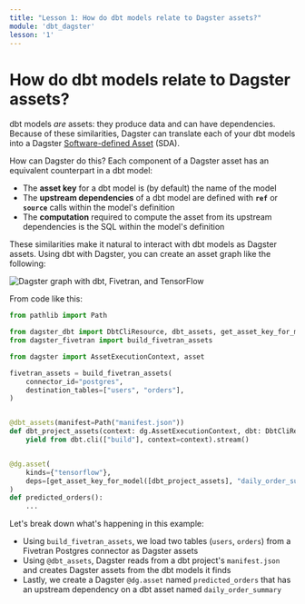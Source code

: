 ```yaml
---
title: "Lesson 1: How do dbt models relate to Dagster assets?"
module: 'dbt_dagster'
lesson: '1'
---
```


# How do dbt models relate to Dagster assets?

dbt models _are_ assets: they produce data and can have dependencies. Because of these similarities, Dagster can translate each of your dbt models into a Dagster [Software-defined Asset](https://docs.dagster.io/concepts/assets/software-defined-assets) (SDA).

How can Dagster do this? Each component of a Dagster asset has an equivalent counterpart in a dbt model:

- The **asset key** for a dbt model is (by default) the name of the model
- The **upstream dependencies** of a dbt model are defined with **`ref`** or **`source`** calls within the model's definition
- The **computation** required to compute the asset from its upstream dependencies is the SQL within the model's definition

These similarities make it natural to interact with dbt models as Dagster assets. Using dbt with Dagster, you can create an asset graph like the following:

![Dagster graph with dbt, Fivetran, and TensorFlow](/images/dagster-dbt/lesson-1/example-asset-graph.png)

From code like this:

```python file=/integrations/dbt/potemkin_dag_for_cover_image.py startafter=start endbefore=end
from pathlib import Path

from dagster_dbt import DbtCliResource, dbt_assets, get_asset_key_for_model
from dagster_fivetran import build_fivetran_assets

from dagster import AssetExecutionContext, asset

fivetran_assets = build_fivetran_assets(
    connector_id="postgres",
    destination_tables=["users", "orders"],
)


@dbt_assets(manifest=Path("manifest.json"))
def dbt_project_assets(context: dg.AssetExecutionContext, dbt: DbtCliResource):
    yield from dbt.cli(["build"], context=context).stream()


@dg.asset(
    kinds={"tensorflow"},
    deps=[get_asset_key_for_model([dbt_project_assets], "daily_order_summary")],
)
def predicted_orders():
    ...
```

Let's break down what's happening in this example:

- Using `build_fivetran_assets`, we load two tables (`users`, `orders`) from a Fivetran Postgres connector as Dagster assets
- Using `@dbt_assets`, Dagster reads from a dbt project's `manifest.json` and creates Dagster assets from the dbt models it finds
- Lastly, we create a Dagster `@dg.asset` named `predicted_orders` that has an upstream dependency on a dbt asset named `daily_order_summary`
